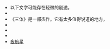 - 以下文字可能存在轻微的剧透。
-
- 《三体》是一部杰作。它有太多值得说道的地方，
-
-
-
- [夜航星](https://music.163.com/song?id=1416598057&userid=106483486)